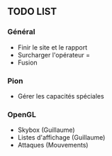 ## TODO LIST

### Général

- Finir le site et le rapport
- Surcharger l'opérateur =
- Fusion

### Pion

- Gérer les capacités spéciales

### OpenGL

- Skybox (Guillaume)
- Listes d'affichage (Guillaume)
- Attaques (Mouvements)
